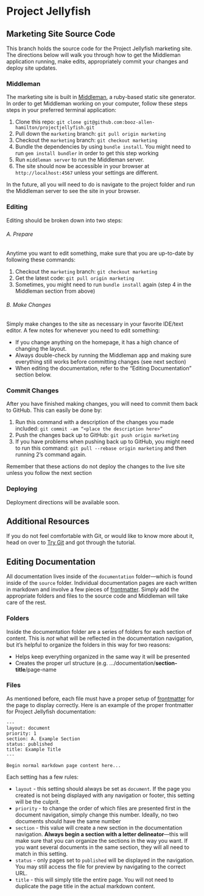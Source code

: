 # Project Jellyfish
## Marketing Site Source Code

This branch holds the source code for the Project Jellyfish marketing site. The directions below will walk you through how to get the Middleman application running, make edits, appropriately commit your changes and deploy site updates.

### Middleman

The marketing site is built in [Middleman](https://middlemanapp.com/), a ruby-based static site generator. In order to get Middleman working on your computer, follow these steps steps in your preferred terminal application:

1. Clone this repo: `git clone git@github.com:booz-allen-hamilton/projectjellyfish.git`
2. Pull down the `marketing` branch: `git pull origin marketing`
3. Checkout the `marketing` branch: `git checkout marketing`
4. Bundle the dependencies by using `bundle install`. You might need to run `gem install bundler` in order to get this step working
5. Run `middleman server` to run the Middleman server.
6. The site should now be accessible in your browser at `http://localhost:4567` unless your settings are different.

In the future, all you will need to do is navigate to the project folder and run the Middleman server to see the site in your browser.

### Editing

Editing should be broken down into two steps:

###### A. Prepare
Anytime you want to edit something, make sure that you are up-to-date by following these commands:
1. Checkout the `marketing` branch: `git checkout marketing`
2. Get the latest code: `git pull origin marketing`
3. Sometimes, you might need to run `bundle install` again (step 4 in the Middleman section from above)

###### B. Make Changes
Simply make changes to the site as necessary in your favorite IDE/text editor. A few notes for whenever you need to edit something:
- If you change anything on the homepage, it has a high chance of changing the layout.
- Always double-check by running the Middleman app and making sure everything still works before committing changes (see next section)
- When editing the documentation, refer to the “Editing Documentation” section below.

### Commit Changes

After you have finished making changes, you will need to commit them back to GitHub. This can easily be done by:

1. Run this command with a description of the changes you made included: `git commit -am “<place the description here>”`
2. Push the changes back up to GitHub: `git push origin marketing`
3. If you have problems when pushing back up to GitHub, you might need to run this command: `git pull --rebase origin marketing` and then running 2’s command again.

Remember that these actions do not deploy the changes to the live site unless you follow the next section

### Deploying

Deployment directions will be available soon.

## Additional Resources

If you do not feel comfortable with Git, or would like to know more about it, head on over to [Try Git](try.github.io) and got through the tutorial.

## Editing Documentation

All documentation lives inside of the `documentation` folder—which is found inside of the `source` folder. Individual documentation pages are each written in markdown and involve a few pieces of [frontmatter](https://middlemanapp.com/basics/frontmatter/). Simply add the appropriate folders and files to the source code and Middleman will take care of the rest.

### Folders

Inside the documentation folder are a series of folders for each section of content. This is *not* what will be reflected in the documentation navigation, but it’s helpful to organize the folders in this way for two reasons:
- Helps keep everything organized in the same way it will be presented
- Creates the proper url structure (e.g. .../documentation/**section-title**/page-name

### Files

As mentioned before, each file must have a proper setup of [frontmatter](https://middlemanapp.com/basics/frontmatter/) for the page to display correctly. Here is an example of the proper frontmatter for Project Jellyfish documentation:

```
---
layout: document
priority: 1
section: A. Example Section
status: published
title: Example Title
---

Begin normal markdown page content here...
```

Each setting has a few rules:
- `layout` - this setting should always be set as `document`. If the page you created is not being displayed with any navigation or footer, this setting will be the culprit.
- `priority` - to change the order of which files are presented first in the document navigation, simply change this number. Ideally, no two documents should have the same number
- `section` - this value will create a new section in the documentation navigation. **Always begin a section with a letter delineator**—this will make sure that you can organize the sections in the way you want. If you want several documents in the same section, they will all need to match in this setting.
- `status` - only pages set to `published` will be displayed in the navigation. You may still access the file for preview by navigating to the correct URL.
- `title` - this will simply title the entire page. You will not need to duplicate the page title in the actual markdown content.
